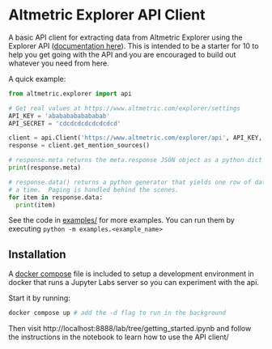 # Altmetric Explorer API Client

A basic API client for extracting data from Altmetric Explorer using the Explorer
API ([documentation here](https://www.altmetric.com/explorer/documentation/api)).  This is intended to be a starter for 10 to help you get going with the API
and you are encouraged to build out whatever you need from here.

A quick example:

```python
from altmetric.explorer import api

# Get real values at https://www.altmetric.com/explorer/settings
API_KEY = 'abababababababab'
API_SECRET = 'cdcdcdcdcdcdcdcd'

client = api.Client('https://www.altmetric.com/explorer/api', API_KEY, API_SECRET)
response = client.get_mention_sources()

# response.meta returns the meta.response JSON object as a python dict
print(response.meta)

# response.data() returns a python generator that yields one row of data at
# a time.  Paging is handled behind the scenes.
for item in response.data:
  print(item)
```

See the code in [examples/](examples/) for more examples.  You can run them by
executing `python -m examples.<example_name>`

## Installation

A [docker compose](https://docs.docker.com/compose/) file is included to setup a development environment in docker that runs a Jupyter Labs server so you can experiment with the api.

Start it by running:

```sh
docker compose up # add the -d flag to run in the background
```

Then visit http://localhost:8888/lab/tree/getting_started.ipynb and follow the instructions in the notebook to learn how to use the API client/




